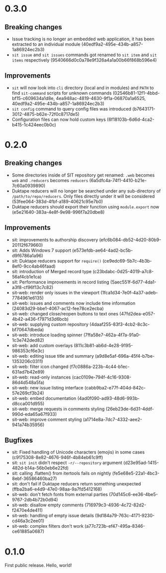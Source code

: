 # 0.3.0

## Breaking changes

* Issue tracking is no longer an embedded web application, it has
  been extracted to an individual module (40edf9a2-495e-434b-a857-1a86924ec2b3)
* `sit issue` and `sit issues` commands got renamed to `sit item` and `sit items`
  respectively (9540666d0c0a78e9f326a4a1a00b66f868b596e4)

## Improvements

* `sit` will now look into `cli` directory (local and in modules) and `PATH` to find
  `sit-command` scripts for unknown commands (02546b81-12f1-4bbd-bf15-c609634a1d8e,
  4ea948ac-4819-4630-9f1a-06870a1a6525, 40edf9a2-495e-434b-a857-1a86924ec2b3)
* `sit config` command to query config files was introduced (b7643171-3012-4875-b62e-72f0c8717de5)
* Configuration files can now hold custom keys (6f18103b-6d6d-4ca2-b415-1c424eec0b0c)

# 0.2.0

## Breaking changes

* Some directories inside of SIT repository get renamed: `.web` becomes `web` and
  `.reducers` becomes `reducers` (6a5dfc4a-74f1-4410-b21e-7c60a0939890)
* Duktape reducers will no longer be searched under any sub-directory of
  `/path/to/repo/reducers`. Only files directly under it will be considered
    (53fee064-383d-4fbf-a189-40621c95e7b0)
* Duktape reducers should export their function using `module.export` now (e5e21640-383a-4e8f-9e98-996f7a20dbe8)

## Improvements

* sit: improvements to authorship discovery (efc6b084-db52-4d20-80b9-20112f679660)
* sit: Adds Windows 7 support (e573efdb-ae64-4ad2-bc5b-d9f6786a1a96)
* sit: Duktape reducers support for `require()` (ce9edc69-5b7c-4b3b-8ef0-9cc4ab46faad)
* sit: introduction of Merged record type (c23bdabc-0d25-4019-a7c8-56af4cb1e1ca)
* sit: Performance improvements in record listing (5aec551f-6d77-4da1-a3f8-cf96f13c7c82)
* sit-web: render only issues in the viewport (1fca1d34-7e0f-4a37-adeb-7784961e6135)
* sit-web: issues and comments now include time information (24083d29-bbe1-4067-ac12-fee78ce2ecba)
* sit-web: changed close/reopen buttons to text ones (47fd2dea-e057-4b42-a436-f7971d3d6bcb)
* sit-web: supplying custom repository (4daaf255-83f3-4cb2-8c3c-bf70647dbeda)
* sit-web: introduce loading spinner (7ffa58e7-462a-4f7a-91a0-1c3e742ded82)
* sit-web: add custom overlays (811c3b81-ab6d-4e28-9195-986353cf6e3c)
* sit-web: editing issue title and summary (a9d8e5af-696a-45f4-b7be-1353206c0311)
* sit-web: filter icon changed (f7c0886a-223b-4c44-b1ec-631ad7b42e89)
* sit-web: read-only instances (cac0109e-794f-4c16-9308-86d4d548a5fa)
* sit-web: new issue listing interface (cabb9ba2-e77f-404d-842c-57e269cf3b24)
* sit-web: embed documentation (4ad0f090-ad93-48d6-993b-d8cca001d955)
* sit-web: merge requests in comments styling (26eb23de-6d31-4ddf-990d-eda65a67f933)
* sit-web: improve comment styling (a1714e8a-7dc7-4332-aee2-941a74b35956)

## Bugfixes

* sit: Fixed handling of Unicode characters (emojis) in some cases (c9175308-8e82-4676-946f-4b84eb61c9ff)
* sit: `sit init` didn't respect `-r/--repository` argument (d23e95ad-1415-482d-b14a-56b0eb6e22fd)
* sit: calling .flatten() from itertools fails on nightly (fe5e68e5-22a1-4bc3-8ebf-36586460ba27)
* sit: don't fail if Duktape reducers return something unexpected (ffba2ba6-e4d9-47e0-98aa-9a7fd5412168)
* sit-web: don't fetch fonts from external parties (70d145c6-ee36-4be5-9767-2db4b72b0d94)
* sit-web: disallow empty comments (716979c3-4936-4c72-82d2-f2470e4de411)
* sit-web: handling of empty issue details (9d184a79-763c-4171-9230-cd46a3c2ee01)
* sit-web: complex filters don't work (a77c723b-ef47-495a-8346-ce61885a0687)

# 0.1.0

First public release. Hello, world!
